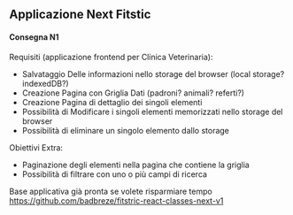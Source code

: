 ## Applicazione Next Fitstic


#### Consegna N1
Requisiti (applicazione frontend per Clinica Veterinaria):
- Salvataggio Delle informazioni nello storage del browser (local storage? indexedDB?)
- Creazione Pagina con Griglia Dati (padroni? animali? referti?)
- Creazione Pagina di dettaglio dei singoli elementi
- Possibilità di Modificare i singoli elementi memorizzati nello storage del browser
- Possibilità di eliminare un singolo elemento dallo storage

Obiettivi Extra:
- Paginazione degli elementi nella pagina che contiene la griglia
- Possibilità di filtrare con uno o più campi di ricerca

Base applicativa già pronta se volete risparmiare tempo
https://github.com/badbreze/fitstric-react-classes-next-v1

